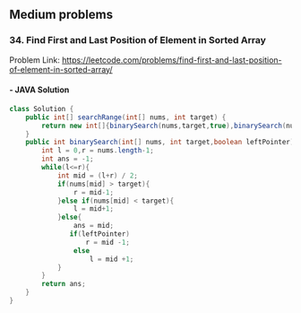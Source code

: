 ## Medium problems

### 34. Find First and Last Position of Element in Sorted Array

Problem Link: https://leetcode.com/problems/find-first-and-last-position-of-element-in-sorted-array/

#### - JAVA Solution
```java
class Solution {
    public int[] searchRange(int[] nums, int target) {
        return new int[]{binarySearch(nums,target,true),binarySearch(nums,target,false)};
    }
    public int binarySearch(int[] nums, int target,boolean leftPointer){
        int l = 0,r = nums.length-1;
        int ans = -1;
        while(l<=r){
            int mid = (l+r) / 2;
            if(nums[mid] > target){
                r = mid-1;
            }else if(nums[mid] < target){
                l = mid+1;
            }else{
                ans = mid;
               if(leftPointer)
                   r = mid -1;
                else
                    l = mid +1;
            }
        }
        return ans;
    }
}
```
